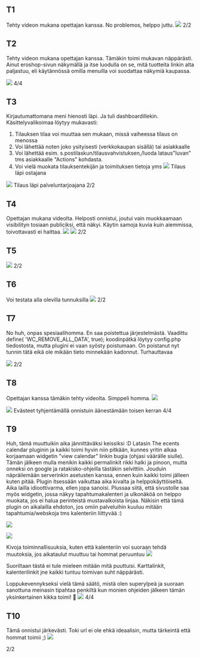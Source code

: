 ## T1
Tehty videon mukana opettajan kanssa. No problemos, helppo juttu.
![](/harjoitus4/images/T1.png)
2/2

## T2
Tehty videon mukana opettajan kanssa. Tämäkin toimi mukavan näppärästi. Ainut eroshop-sivun näkymällä ja itse luodulla on se, mitä tuotteita linkin alta paljastuu, eli käytännössä omilla menuilla voi suodattaa näkymiä kaupassa.

![](/harjoitus4/images/T2.png)
4/4

## T3
Kirjautumattomana meni hienosti läpi. Ja tuli dashboardillekin. Käsittelyvalikoimaa löytyy mukavasti: 
1. Tilauksen tilaa voi muuttaa sen mukaan, missä vaiheessa tilaus on menossa
2. Voi lähettää noten joko ysityisesti (verkkokaupan sisällä) tai asiakkaalle
3. Voi lähettää esim. s.postilaskun/tilausvahvistuksen,/luoda lataus"luvan" tms asiakkaalle "Actions" kohdasta.
4. Voi vielä muokata tilauksentekijän ja toimituksen tietoja
yms
![](/harjoitus4/images/T3_1.png)
Tilaus läpi ostajana

![](/harjoitus4/images/T3_2.png)
Tilaus läpi palveluntarjoajana
2/2

## T4
Opettajan mukana videolta. Helposti onnistui, joutui vain muokkaamaan visibilityn tosiaan publiciksi, että näkyi. Käytin samoja kuvia kuin aiemmissa, toivottavasti ei haittaa.
![](/harjoitus2/images/T4_autokauppa.png)
![](/harjoitus2/images/T4_ford.png)
2/2

## T5
![](/harjoitus4/images/T5.png)
2/2

## T6
Voi testata alla olevilla tunnuksilla
![](/harjoitus4/images/T6.png)
2/2

## T7
No huh, onpas spesiaalihomma. En saa poistettua järjestelmästä. Vaadittu 
define( 'WC_REMOVE_ALL_DATA', true);
koodinpätkä löytyy config.php tiedostosta, mutta plugini ei vaan syösty poistumaan. On poistanut nyt tunnin tätä eikä ole mikään tieto minnekään kadonnut. Turhauttavaa

![](/harjoitus4/images/T7_eitoimi.png)
2/2


## T8
Opettajan kanssa tämäkin tehty videolta. Simppeli homma. 
![](/harjoitus4/images/T8.png)

![](/harjoitus4/images/T8_evasteet_tyhja.png)
Evästeet tyhjentämällä onnistuin äänestämään toisen kerran 
4/4

## T9
Huh, tämä muuttuikin aika jännittäväksi keissiksi :D 
Latasin The ecents calendar pluginin ja kaikki toimi hyvin niin pitkään, kunnes yritin alkaa  korjaamaan widgetin "view calendar" linkin bugia (ohjasi väärälle siulle). Tämän jälkeen mulla menikin kaikki permalinkit rikki halki ja pinoon, mutta onneksi on google ja ratakisko-ohjeilla tästäkin selvittiin. Jouduin näpräilemään serverinkin asetusten kanssa, ennen kuin kaikki toimi jälleen kuten pitää. 
Plugin itsessään vaikuttaa aika kivalta ja helppokäyttöiseltä. Aika lailla idioottivarma, ellen jopa sanoisi. Plussaa siitä, että sivustolle saa myös widgetin, jossa näkyy tapahtumakalenteri ja ulkonäköä on helppo muokata, jos ei halua perinteistä mustavalkoista linjaa. Näkisin että tämä plugin on aikalailla ehdoton, jos omiin palveluihin kuuluu mitään tapahtumia/webskoja tms kalenteriin liittyvää :)

![](/harjoitus4/images/T9_2.png)

![](/harjoitus4/images/T9.png)

Kivoja toiminnallisuuksia, kuten että kalenteriin voi suoraan tehdä muutoksia, jos aikataulut muuttuu tai hommat peruuntuu
![](/harjoitus4/images/T9_3.png)

Suoriltaan tästä ei tule mieleen mitään mitä puuttuisi. Karttalinkit, kalenterilinkit jne kaikki tuntuu toimivan suht näppärästi.

Loppukevennykseksi vielä tämä säätö, mistä olen superylpeä ja suoraan sanottuna meinasin tipahtaa penkiltä kun monien ohjeiden jälkeen tämän yksinkertainen kikka toimi! :muscle:
![](/harjoitus4/images/T9_4.png)
4/4

## T10
Tämä onnistui järkevästi. Toki url ei ole ehkä ideaalisin, mutta tärkeintä että hommat toimii ;)
![](/harjoitus4/images/T10.png)

2/2
